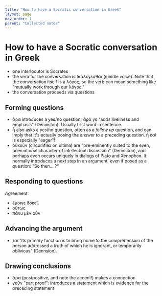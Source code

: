 ```yaml
---
title: "How to have a Socratic conversation in Greek"
layout: page
nav_order: 1
parent: "Collected notes"
---
```


# How to have a Socratic conversation in Greek

- one interlocutor is Socrates
- the verb for the conversation is διαλέγεσθαι (middle voice).  Note that the conversation itself is a λόγος, so the verb can mean something like "mutually work through our λόγος."
- the conversation proceeds via questions


## Forming questions

- ἆρα introduces a yes/no question; ἆρά γε "adds liveliness and emphasis" (Denniston). Usually first word in sentence.
- ἦ also asks a yes/no question, often as a *follow up* question, and can imply that it's actually posing the answer to a preceding question. ἦ καὶ is especially "eager"!
- οὐκοῦν (circumflex on ultima) are "pre-eminently suited to the even, unemotional character of intellectual discussion" (Denniston), and perhaps even occurs uniquely in dialogs of Plato and Xenophon.  It normally introduces a next step in an argument, even if posed as a question: "So then... ?"


## Responding to questions

Agreement:

- ἔμοιγε δοκεῖ.
- οὕτως
- πάνυ μὲν οὖν

## Advancing the argument

- τοι "Its primary function is to bring home to the comprehension of the person addressed a truth of which he is ignorant, or temporarily oblivious" (Dennsion).



## Drawing conclusions

- ἄρα (postpositive, and note the accent!) makes a connection
- γοῦν "part proof": introduces a statement which is evidence for the preceding statement